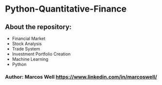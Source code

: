 # Python-Quantitative-Finance

## About the repository:
- Financial Market
- Stock Analysis
- Trade System
- Investment Portfolio Creation
- Machine Learning
- Python

  
### Author: Marcos Well https://www.linkedin.com/in/marcoswell/
